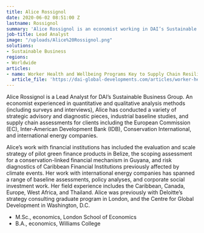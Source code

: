 ```yaml
---
title: Alice Rossignol
date: 2020-06-02 08:51:00 Z
lastname: Rossignol
summary: 'Alice Rossignol is an economist working in DAI’s Sustainable Business Group '
job-title: Lead Analyst
image: "/uploads/Alice%20Rossignol.png"
solutions:
- Sustainable Business
regions:
- Worldwide
articles:
- name: Worker Health and Wellbeing Programs Key to Supply Chain Resilience
  article_file: 'https://dai-global-developments.com/articles/worker-health-and-wellbeing-programs-key-to-supply-chain-resilience '
---
```


Alice Rossignol is a Lead Analyst for DAI’s Sustainable Business Group. An economist experienced in quantitative and qualitative analysis methods (including surveys and interviews), Alice has conducted a variety of strategic advisory and diagnostic pieces, industrial baseline studies, and supply chain assessments for clients including the European Commission (EC), Inter-American Development Bank (IDB), Conservation International, and international energy companies. 

Alice’s work with financial institutions has included the evaluation and scale strategy of pilot green finance products in Belize, the scoping assessment for a conservation-linked financial mechanism in Guyana, and risk diagnostics of Caribbean Financial Institutions previously affected by climate events. Her work with international energy companies has spanned a range of baseline assessments, policy analyses, and corporate social investment work. Her field experience includes the Caribbean, Canada, Europe, West Africa, and Thailand. Alice was previously with Deloitte’s strategy consulting graduate program in London, and the Centre for Global Development in Washington, D.C. 

* M.Sc., economics, London School of Economics 
* B.A., economics, Williams College 